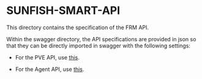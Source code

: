 # SUNFISH-SMART-API

This directory contains the specification of the FRM API.

Within the swagger directory, the API specifications are provided in json so that they can be directly imported in swagger with the following settings:

* For the PVE API, use [this](http://editor.swagger.io/#/?import=https://raw.githubusercontent.com/sunfish-prj/SUNFISH-Platform-API/master/FRMAPI/swagger/PVE.json).

* For the Agent API, use [this](http://editor.swagger.io/#/?import=https://raw.githubusercontent.com/sunfish-prj/SUNFISH-Platform-API/master/FRMAPI/swagger/Agent.json).
